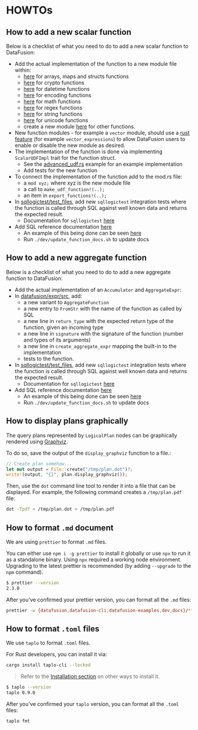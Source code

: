 <!---
  Licensed to the Apache Software Foundation (ASF) under one
  or more contributor license agreements.  See the NOTICE file
  distributed with this work for additional information
  regarding copyright ownership.  The ASF licenses this file
  to you under the Apache License, Version 2.0 (the
  "License"); you may not use this file except in compliance
  with the License.  You may obtain a copy of the License at

    http://www.apache.org/licenses/LICENSE-2.0

  Unless required by applicable law or agreed to in writing,
  software distributed under the License is distributed on an
  "AS IS" BASIS, WITHOUT WARRANTIES OR CONDITIONS OF ANY
  KIND, either express or implied.  See the License for the
  specific language governing permissions and limitations
  under the License.
-->

# HOWTOs

## How to add a new scalar function

Below is a checklist of what you need to do to add a new scalar function to DataFusion:

- Add the actual implementation of the function to a new module file within:
  - [here](https://github.com/apache/datafusion/tree/main/datafusion/functions-nested) for arrays, maps and structs functions
  - [here](https://github.com/apache/datafusion/tree/main/datafusion/functions/src/crypto) for crypto functions
  - [here](https://github.com/apache/datafusion/tree/main/datafusion/functions/src/datetime) for datetime functions
  - [here](https://github.com/apache/datafusion/tree/main/datafusion/functions/src/encoding) for encoding functions
  - [here](https://github.com/apache/datafusion/tree/main/datafusion/functions/src/math) for math functions
  - [here](https://github.com/apache/datafusion/tree/main/datafusion/functions/src/regex) for regex functions
  - [here](https://github.com/apache/datafusion/tree/main/datafusion/functions/src/string) for string functions
  - [here](https://github.com/apache/datafusion/tree/main/datafusion/functions/src/unicode) for unicode functions
  - create a new module [here](https://github.com/apache/datafusion/tree/main/datafusion/functions/src/) for other functions.
- New function modules - for example a `vector` module, should use a [rust feature](https://doc.rust-lang.org/cargo/reference/features.html) (for example `vector_expressions`) to allow DataFusion
  users to enable or disable the new module as desired.
- The implementation of the function is done via implementing `ScalarUDFImpl` trait for the function struct.
  - See the [advanced_udf.rs] example for an example implementation
  - Add tests for the new function
- To connect the implementation of the function add to the mod.rs file:
  - a `mod xyz;` where xyz is the new module file
  - a call to `make_udf_function!(..);`
  - an item in `export_functions!(..);`
- In [sqllogictest/test_files], add new `sqllogictest` integration tests where the function is called through SQL against well known data and returns the expected result.
  - Documentation for `sqllogictest` [here](https://github.com/apache/datafusion/blob/main/datafusion/sqllogictest/README.md)
- Add SQL reference documentation [here](https://github.com/apache/datafusion/blob/main/docs/source/user-guide/sql/scalar_functions.md)
  - An example of this being done can be seen [here](https://github.com/apache/datafusion/pull/12775)
  - Run `./dev/update_function_docs.sh` to update docs

[advanced_udf.rs]: https://github.com/apache/datafusion/blob/main/datafusion-examples/examples/advanced_udaf.rs
[sqllogictest/test_files]: https://github.com/apache/datafusion/tree/main/datafusion/sqllogictest/test_files

## How to add a new aggregate function

Below is a checklist of what you need to do to add a new aggregate function to DataFusion:

- Add the actual implementation of an `Accumulator` and `AggregateExpr`:
- In [datafusion/expr/src](../../../datafusion/expr/src/aggregate_function.rs), add:
  - a new variant to `AggregateFunction`
  - a new entry to `FromStr` with the name of the function as called by SQL
  - a new line in `return_type` with the expected return type of the function, given an incoming type
  - a new line in `signature` with the signature of the function (number and types of its arguments)
  - a new line in `create_aggregate_expr` mapping the built-in to the implementation
  - tests to the function.
- In [sqllogictest/test_files], add new `sqllogictest` integration tests where the function is called through SQL against well known data and returns the expected result.
  - Documentation for `sqllogictest` [here](https://github.com/apache/datafusion/blob/main/datafusion/sqllogictest/README.md)
- Add SQL reference documentation [here](https://github.com/apache/datafusion/blob/main/docs/source/user-guide/sql/aggregate_functions.md)
  - An example of this being done can be seen [here](https://github.com/apache/datafusion/pull/12775)
  - Run `./dev/update_function_docs.sh` to update docs

## How to display plans graphically

The query plans represented by `LogicalPlan` nodes can be graphically
rendered using [Graphviz](https://www.graphviz.org/).

To do so, save the output of the `display_graphviz` function to a file.:

```rust
// Create plan somehow...
let mut output = File::create("/tmp/plan.dot")?;
write!(output, "{}", plan.display_graphviz());
```

Then, use the `dot` command line tool to render it into a file that
can be displayed. For example, the following command creates a
`/tmp/plan.pdf` file:

```bash
dot -Tpdf < /tmp/plan.dot > /tmp/plan.pdf
```

## How to format `.md` document

We are using `prettier` to format `.md` files.

You can either use `npm i -g prettier` to install it globally or use `npx` to run it as a standalone binary. Using `npx` required a working node environment. Upgrading to the latest prettier is recommended (by adding `--upgrade` to the `npm` command).

```bash
$ prettier --version
2.3.0
```

After you've confirmed your prettier version, you can format all the `.md` files:

```bash
prettier -w {datafusion,datafusion-cli,datafusion-examples,dev,docs}/**/*.md
```

## How to format `.toml` files

We use `taplo` to format `.toml` files.

For Rust developers, you can install it via:

```sh
cargo install taplo-cli --locked
```

> Refer to the [Installation section][doc] on other ways to install it.
>
> [doc]: https://taplo.tamasfe.dev/cli/installation/binary.html

```bash
$ taplo --version
taplo 0.9.0
```

After you've confirmed your `taplo` version, you can format all the `.toml` files:

```bash
taplo fmt
```
